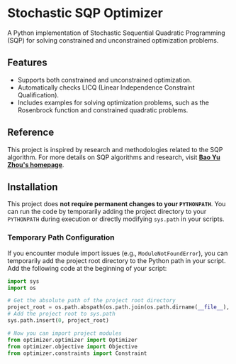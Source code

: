 # Stochastic SQP Optimizer

A Python implementation of Stochastic Sequential Quadratic Programming (SQP) for solving constrained and unconstrained optimization problems.

## Features

- Supports both constrained and unconstrained optimization.
- Automatically checks LICQ (Linear Independence Constraint Qualification).
- Includes examples for solving optimization problems, such as the Rosenbrock function and constrained quadratic problems.

## Reference

This project is inspired by research and methodologies related to the SQP algorithm. For more details on SQP algorithms and research, visit **[Bao Yu Zhou's homepage](https://baoyuzhou18.github.io/)**.

## Installation

This project does **not require permanent changes to your `PYTHONPATH`**. You can run the code by temporarily adding the project directory to your `PYTHONPATH` during execution or directly modifying `sys.path` in your scripts.

### Temporary Path Configuration

If you encounter module import issues (e.g., `ModuleNotFoundError`), you can temporarily add the project root directory to the Python path in your script. Add the following code at the beginning of your script:

```python
import sys
import os

# Get the absolute path of the project root directory
project_root = os.path.abspath(os.path.join(os.path.dirname(__file__), "../"))
# Add the project root to sys.path
sys.path.insert(0, project_root)

# Now you can import project modules
from optimizer.optimizer import Optimizer
from optimizer.objective import Objective
from optimizer.constraints import Constraint
